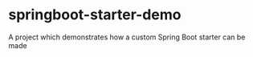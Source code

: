 # springboot-starter-demo
A project which demonstrates how a custom Spring Boot starter can be made
